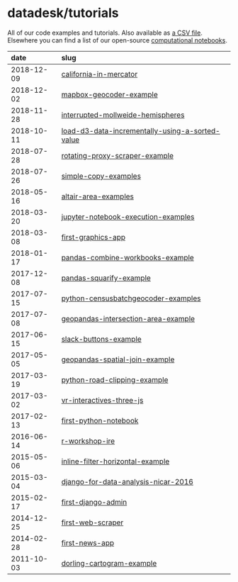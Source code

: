 # datadesk/tutorials

All of our code examples and tutorials. Also available as [a CSV file](tutorials.csv). Elsewhere you can find a list of our open-source [computational notebooks](https://github.com/datadesk/notebooks).

| date | slug |
|:--|:--|
|  2018-12-09 | [california-in-mercator](https://beta.observablehq.com/@palewire/california-in-mercator) |
|  2018-12-02 | [mapbox-geocoder-example](https://beta.observablehq.com/@palewire/mapbox-geocoder-example) |
|  2018-11-28 | [interrupted-mollweide-hemispheres](https://beta.observablehq.com/@palewire/interrupted-mollweide-hemispheres) |
|  2018-10-11 | [load-d3-data-incrementally-using-a-sorted-value](https://beta.observablehq.com/@palewire/load-d3-data-incrementally-using-a-sorted-value) |
|  2018-07-28 | [rotating-proxy-scraper-example](https://gist.github.com/palewire/0dded073b8f9aa9202ca2f364e664568) |
|  2018-07-26 | [simple-copy-examples](https://gist.github.com/palewire/91539314f475815f30dba978a88f4370) |
|  2018-05-16 | [altair-area-examples](https://github.com/datadesk/altair-area-examples) |
|  2018-03-20 | [jupyter-notebook-execution-examples](https://github.com/palewire/jupyter-notebook-execution-examples) |
|  2018-03-08 | [first-graphics-app](https://github.com/ireapps/first-graphics-app) |
|  2018-01-17 | [pandas-combine-workbooks-example](https://github.com/palewire/pandas-combine-workbooks-example) |
|  2017-12-08 | [pandas-squarify-example](https://github.com/datadesk/pandas-squarify-example) |
|  2017-07-15 | [python-censusbatchgeocoder-examples](https://github.com/datadesk/python-censusbatchgeocoder-examples) |
|  2017-07-08 | [geopandas-intersection-area-example](https://github.com/datadesk/geopandas-intersection-area-example) |
|  2017-06-15 | [slack-buttons-example](https://github.com/datadesk/slack-buttons-example) |
|  2017-05-05 | [geopandas-spatial-join-example](https://github.com/datadesk/geopandas-spatial-join-example) |
|  2017-03-19 | [python-road-clipping-example](https://github.com/datadesk/python-road-clipping-example) |
|  2017-03-02 | [vr-interactives-three-js](https://github.com/datadesk/vr-interactives-three-js) |
|  2017-02-13 | [first-python-notebook](https://github.com/california-civic-data-coalition/first-python-notebook) |
|  2016-06-14 | [r-workshop-ire](https://github.com/OpenNewsLabs/r-workshop-ire) |
|  2015-05-06 | [inline-filter-horizontal-example](https://github.com/palewire/inline-filter-horizontal-example) |
|  2015-03-04 | [django-for-data-analysis-nicar-2016](https://github.com/datadesk/django-for-data-analysis-nicar-2016) |
|  2015-02-17 | [first-django-admin](https://github.com/ireapps/first-django-admin) |
|  2014-12-25 | [first-web-scraper](https://github.com/ireapps/first-web-scraper) |
|  2014-02-28 | [first-news-app](https://github.com/ireapps/first-news-app) |
|  2011-10-03 | [dorling-cartogram-example](https://github.com/palewire/dorling-cartogram-example) |